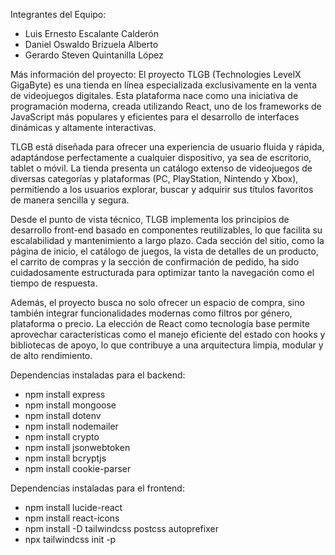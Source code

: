 Integrantes del Equipo:
- Luis Ernesto Escalante Calderón
- Daniel Oswaldo Brizuela Alberto
- Gerardo Steven Quintanilla López

Más información del proyecto:
El proyecto TLGB (Technologies LevelX GigaByte) es una tienda en línea especializada exclusivamente en la venta de videojuegos digitales. 
Esta plataforma nace como una iniciativa de programación moderna, creada utilizando React, uno de los frameworks de JavaScript más populares 
y eficientes para el desarrollo de interfaces dinámicas y altamente interactivas.

TLGB está diseñada para ofrecer una experiencia de usuario fluida y rápida, adaptándose perfectamente a cualquier dispositivo, ya 
sea de escritorio, tablet o móvil. La tienda presenta un catálogo extenso de videojuegos de diversas categorías y plataformas (PC, PlayStation, 
Nintendo y Xbox), permitiendo a los usuarios explorar, buscar y adquirir sus títulos favoritos de manera sencilla y segura.

Desde el punto de vista técnico, TLGB implementa los principios de desarrollo front-end basado en componentes reutilizables, lo que facilita su 
escalabilidad y mantenimiento a largo plazo. Cada sección del sitio, como la página de inicio, el catálogo de juegos, la vista de detalles de un 
producto, el carrito de compras y la sección de confirmación de pedido, ha sido cuidadosamente estructurada para optimizar tanto la navegación 
como el tiempo de respuesta.

Además, el proyecto busca no solo ofrecer un espacio de compra, sino también integrar funcionalidades modernas como filtros por género, plataforma 
o precio. La elección de React como tecnología base permite aprovechar características como el manejo eficiente del estado con hooks y bibliotecas 
de apoyo, lo que contribuye a una arquitectura limpia, modular y de alto rendimiento.

Dependencias instaladas para el backend:

- npm install express
- npm install mongoose
- npm install dotenv
- npm install nodemailer
- npm install crypto
- npm install jsonwebtoken
- npm install bcryptjs
- npm install cookie-parser


Dependencias instaladas para el frontend:

- npm install lucide-react
- npm install react-icons
- npm install -D tailwindcss postcss autoprefixer
- npx tailwindcss init -p

